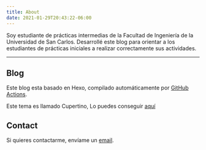 ```yaml
---
title: About
date: 2021-01-29T20:43:22-06:00
---
```


<div id="cmd-no-date" class="theme-command"></div>

Soy estudiante de prácticas intermedias de la Facultad de Ingeniería de la Universidad de San Carlos. Desarrollé este blog para orientar a los estudiantes de prácticas iniciales a realizar correctamente sus actividades.

---

## Blog

Este blog esta basado en Hexo, compilado automáticamente por [GitHub Actions](https://github.com/MrWillCom/MrWillCom.github.io/blob/master/.github/workflows/blog-builder.yml).

Este tema es llamado Cupertino, Lo puedes conseguir [aquí](https://github.com/MrWillCom/hexo-theme-cupertino)

## Contact

Si quieres contactarme, envíame un [email](mailto:201020831@ingenieria.usac.edu.gt).
